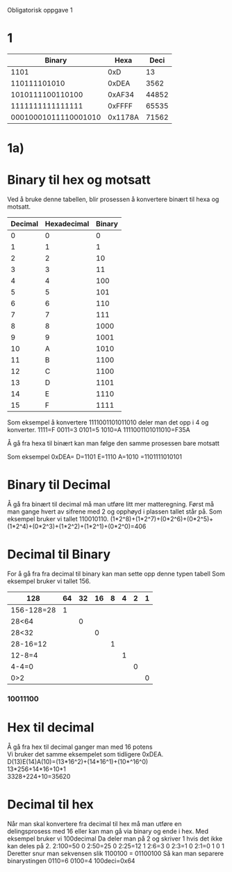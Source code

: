 Obligatorisk oppgave 1

# 1   

Binary|Hexa|Deci
   ---|---|---
1101|	0xD|	13
110111101010|	0xDEA|	3562
1010111100110100|	0xAF34|	44852
1111111111111111|	0xFFFF|	65535
00010001011110001010|	0x1178A|	71562

# 1a)

# Binary til hex og motsatt

Ved å bruke denne tabellen, blir prosessen å konvertere binært til hexa og motsatt.

Decimal|Hexadecimal|Binary
---|---|---
0|0|0
1|1|1
2|2|10
3|3|11
4|4|100
5|5|101
6|6|110
7|7|111
8|8|1000
9|9|1001
10|A|1010
11|B|1100
12|C|1100
13|D|1101
14|E|1110
15|F|1111 

Som eksempel å konvertere 1111001101011010 deler man det opp i 4
og konverter. 1111=F    0011=3 	0101=5 	 1010=A
1111001101011010=F35A

Å gå fra hexa til binært kan man følge den samme prosessen bare motsatt 

Som eksempel
0xDEA=	 D=1101	E=1110	A=1010	=1101111010101

# Binary til Decimal

Å gå fra binært til decimal må man utføre litt mer matteregning. 
Først må man gange hvert av sifrene med 2 og opphøyd i plassen tallet står på. 
Som eksempel bruker vi tallet 110010110.
(1\*2^8)+(1\*2^7)+(0\*2^6)+(0\*2^5)+(1\*2^4)+(0\*2^3)+(1\*2^2)+(1\*2^1)+(0\*2^0)=406

# Decimal til Binary

For å gå fra fra decimal til binary kan man sette opp denne typen tabell
Som eksempel bruker vi tallet 156. 

128|64|32|16|8|4|2|1
--|--|--|--|--|--|--|--|
156-128=28|1
28<64||0
28<32|||0
28-16=12||||1
12-8=4|||||1
4-4=0||||||0
0>2|||||||0

### 10011100



# Hex til decimal
Å gå fra hex til decimal ganger man med 16 potens  
Vi bruker det samme eksempelet som tidligere 0xDEA.  
D(13)E(14)A(10)=(13\*16^2)+(14\*16^1)+(10\*^16^0)  
13\*256+14\*16+10\*1  
3328+224+10=35620  

# Decimal til hex
Når man skal konvertere fra decimal til hex må man utføre en delingsprosess med 16 eller kan man gå via binary og 
ende i hex.
Med eksempel bruker vi 100decimal
Da deler man på 2 og skriver 1 hvis det ikke kan deles på 2.
2:100=50    0
2:50=25     0
2:25=12     1
2:6=3       0
2:3=1       0
2:1=0		1
0			1	
Deretter snur man sekvensen slik 1100100 = 01100100
Så kan man separere binarystingen
0110=6
0100=4
100deci=0x64
